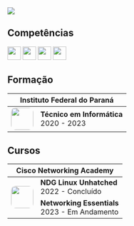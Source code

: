 <img src="https://github-readme-stats.vercel.app/api/top-langs/?username=luan004&layout=compact&langs_count=4&theme=transparent&custom_title=Linguagens%20Mais%20Usadas"/>

## Competências 

<img style="height:30px;width:30px" src="https://cdn.jsdelivr.net/gh/devicons/devicon/icons/java/java-original-wordmark.svg" /> <img style="height:30px;width:30px" src="https://cdn.jsdelivr.net/gh/devicons/devicon/icons/javascript/javascript-original.svg" />  <img style="height:30px;width:30px" src="https://cdn.jsdelivr.net/gh/devicons/devicon/icons/css3/css3-original.svg" /> <img style="height:30px;width:30px" src="https://cdn.jsdelivr.net/gh/devicons/devicon/icons/html5/html5-original.svg" />

## Formação

<table>
    <thead>
        <tr>
            <th colspan="2">
                Instituto Federal do Paraná
            </th>
        </tr>
    </thead>
    <tbody>
        <tr>
            <td>
                <img style="height:50px;width:50px;border-radius:10px" src="https://luan004.github.io/images/ifpr.png"/>
            </td>
            <td>
                <b>Técnico em Informática</b><br>2020 - 2023
            </td>
        </tr>
    </tbody>
</table>

## Cursos

<table>
    <thead>
        <tr>
            <th colspan="2">Cisco Networking Academy</th>
        </tr>
    </thead>
    <tbody>
        <tr>
            <td rowspan="2">
                <img style="height:50px;width:50px;border-radius:10px" src="https://luan004.github.io/images/cisco2.png"/>
            </td>
            <td>
                <b>NDG Linux Unhatched</b><br>2022 - Concluído
            </td>
        </tr>
        <tr>
            <td>
                <b>Networking Essentials</b><br>2023 - Em Andamento
            </td>
        </tr>
    </tbody>
</table>
